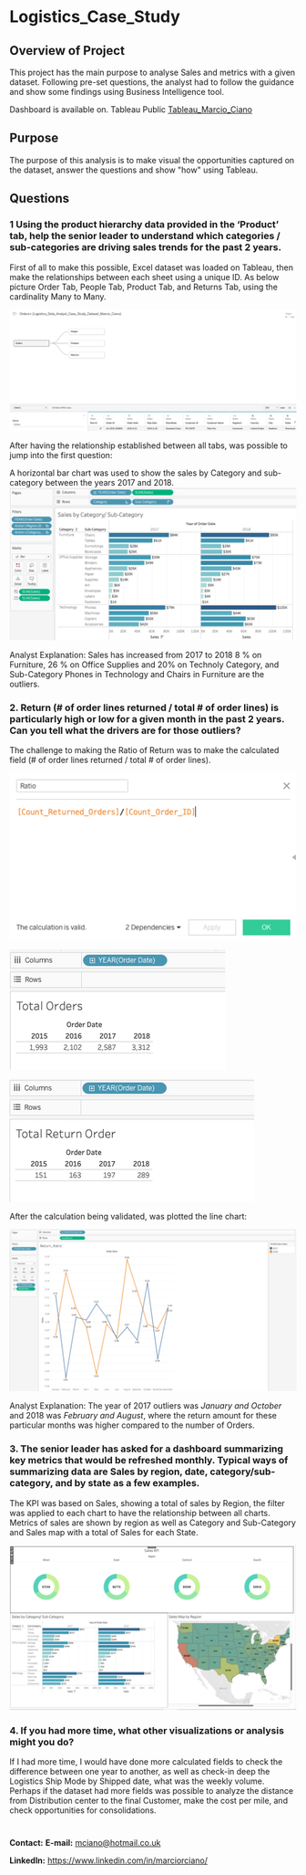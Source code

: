 # Logistics_Case_Study

## Overview of Project

This project has the main purpose to analyse Sales and metrics with a given dataset. Following pre-set questions, the analyst had to follow the guidance and show some findings using Business Intelligence tool.

Dashboard is available on. Tableau Public [Tableau_Marcio_Ciano](https://public.tableau.com/views/Logistics_Case_Study/Case_Study?:language=en-US&publish=yes&:display_count=n&:origin=viz_share_link)
## Purpose

The purpose of this analysis is to make visual the opportunities captured on the dataset, answer the questions and show "how" using Tableau.

## Questions

### 1 Using the product hierarchy data provided in the ‘Product’ tab, help the senior leader to understand which categories / sub-categories are driving sales trends for the past 2 years.

First of all to make this possible, Excel dataset was loaded on Tableau, then make the relationships between each sheet using a unique ID. 
As below picture Order Tab, People Tab, Product Tab, and Returns Tab, using the cardinality Many to Many.

![](/Resources/Images/data_source.png)

After having the relationship established between all tabs, was possible to jump into the first question: 

A horizontal bar chart was used to show the sales by Category and sub-category between the years 2017 and 2018. 
![](/Resources/Images/1_sales_cat_subcat.png)

Analyst Explanation: Sales has increased from 2017 to 2018 8 % on Furniture, 26 % on Office Supplies and 20% on Technoly Category, and Sub-Category Phones in Technology and Chairs in Furniture are the outliers. 

### 2.  Return (# of order lines returned / total # of order lines) is particularly high or low for a given month in the past 2 years.  Can you tell what the drivers are for those outliers? 

The challenge to making the Ratio of Return was to make the calculated field (# of order lines returned / total # of order lines).

![](/Resources/Images/ratio_calculated_field.png)

![](/Resources/Images/total_orders.png)

![](/Resources/Images/total_return_order.png)

After the calculation being validated, was plotted the line chart: 

![](/Resources/Images/2_return_ratio_line_chart.png)

Analyst Explanation: The year of 2017 outliers was *January and October* and 2018 was *February and August*, where the return amount for these particular months was higher compared to the number of Orders.

### 3.  The senior leader has asked for a dashboard summarizing key metrics that would be refreshed monthly.  Typical ways of summarizing data are Sales by region, date, category/sub-category, and by state as a few examples. 

The KPI was based on Sales, showing a total of sales by Region, the filter was applied to each chart to have the relationship between all charts. Metrics of sales are shown by region as well as Category and Sub-Category and Sales map with a total of Sales for each State.

![](/Resources/Images/3_KPI.png)

### 4. If you had more time, what other visualizations or analysis might you do?  

If I had more time, I would have done more calculated fields to check the difference between one year to another, as well as check-in deep the Logistics Ship Mode by Shipped date, what was the weekly volume. 
Perhaps if the dataset had more fields was possible to analyze the distance from Distribution center to the final Customer, make the cost per mile, and check opportunities for consolidations. 

#

**Contact:**
**E-mail:** mciano@hotmail.co.uk

**LinkedIn:** https://www.linkedin.com/in/marciorciano/

